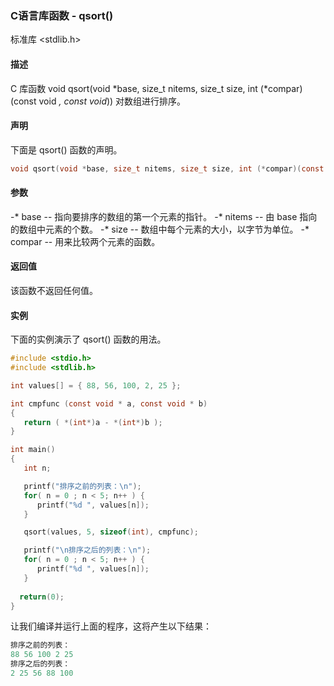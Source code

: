### C语言库函数 - qsort()

标准库 <stdlib.h>

#### 描述

C 库函数 void qsort(void *base, size_t nitems, size_t size, int (*compar)(const void *, const void*)) 对数组进行排序。

#### 声明

下面是 qsort() 函数的声明。

```C
void qsort(void *base, size_t nitems, size_t size, int (*compar)(const void *, const void*))
```

#### 参数

-* base -- 指向要排序的数组的第一个元素的指针。
-* nitems -- 由 base 指向的数组中元素的个数。
-* size -- 数组中每个元素的大小，以字节为单位。
-* compar -- 用来比较两个元素的函数。

#### 返回值
该函数不返回任何值。

#### 实例
下面的实例演示了 qsort() 函数的用法。
```C
#include <stdio.h>
#include <stdlib.h>

int values[] = { 88, 56, 100, 2, 25 };

int cmpfunc (const void * a, const void * b)
{
   return ( *(int*)a - *(int*)b );
}

int main()
{
   int n;

   printf("排序之前的列表：\n");
   for( n = 0 ; n < 5; n++ ) {
      printf("%d ", values[n]);
   }

   qsort(values, 5, sizeof(int), cmpfunc);

   printf("\n排序之后的列表：\n");
   for( n = 0 ; n < 5; n++ ) {
      printf("%d ", values[n]);
   }
  
  return(0);
}
```

让我们编译并运行上面的程序，这将产生以下结果：
```C
排序之前的列表：
88 56 100 2 25 
排序之后的列表：
2 25 56 88 100
```
